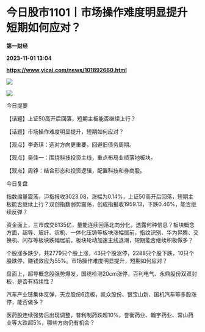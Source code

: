 # 今日股市1101丨市场操作难度明显提升 短期如何应对？
**第一财经**

**2023-11-01 13:04**

**https://www.yicai.com/news/101892660.html**

![](https://imgcdn.yicai.com/uppics/slides/2023/11/73f615a0f380ce322e8e03ff62e091bc.jpg)

![](https://imgcdn.yicai.com/uppics/images/2023/11/13a8b3e74162cd3514cd0ab78ff41fe7.jpg)

今日提要

【话题】上证50高开后回落，短期主板能否继续上行？

【话题】市场操作难度明显提升，短期如何应对？

【观点】李奇琪：选对方向更重要，回避旧债务周期。

【观点】吴佳一：围绕科技投资主线，重点布局业绩落地板块。

【观点】周铮：结合形态和投资逻辑，配置科技和券商股。

今日复盘

指数缩量震荡，沪指报收3023.08，涨幅为0.14%，上证50高开后回落，短期主板能否继续上行？双创指数弱势震荡，创成指报收1959.13，下跌0.46%，能否继续反弹？

资金面上，三市成交8135亿，量能连续回落北向分化，透露何种信息？板块概念方面，超导、玻纤、农机、一体化压铸等板块涨幅居前，指纹识别、华为昇腾、交换机、闪存等板块跌幅居前。板块轮动加速主线退潮，短期能否继续积极做多？

个股涨多跌少，共2779只个股上涨，43只个股涨停，2288只个股下跌，10只个股跌停，赚钱效应为55%。市场操作难度明显提升，短期如何应对？

盘面上，超导概念股强势爆发，国缆检测20cm涨停，百利电气、永鼎股份双双封板，是否有持续性？

汽车产业链集体反弹，天龙股份6连板，凯众股份、银宝山新、国机汽车等多股涨停，能否做多？

医药股连续强势后出现调整，普利制药跌超10%，誉衡药业、翰宇药业、常山药业等大跌超5%，哪些方向仍有机会？